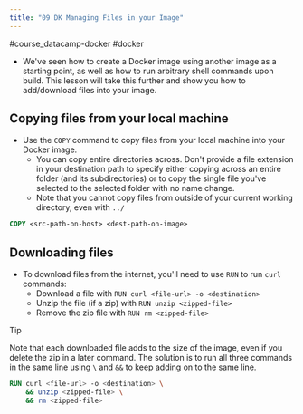 ```yaml
---
title: "09 DK Managing Files in your Image"
---
```

#course_datacamp-docker #docker 

- We've seen how to create a Docker image using another image as a starting point, as well as how to run arbitrary shell commands upon build. This lesson will take this further and show you how to add/download files into your image.
## Copying files from your local machine

- Use the `COPY` command to copy files from your local machine into your Docker image.
    - You can copy entire directories across. Don't provide a file extension in your destination path to specify either copying across an entire folder (and its subdirectories) or to copy the single file you've selected to the selected folder with no name change.
    - Note that you cannot copy files from outside of your current working directory, even with `../`

```dockerfile
COPY <src-path-on-host> <dest-path-on-image>
```

## Downloading files

- To download files from the internet, you'll need to use `RUN` to run `curl` commands:
    - Download a file with `RUN curl <file-url> -o <destination>`
    - Unzip the file (if a zip) with `RUN unzip <zipped-file>`
    - Remove the zip file with `RUN rm <zipped-file>`

> [!tip]
> Note that each downloaded file adds to the size of the image, even if you delete the zip in a later command. The solution is to run all three commands in the same line using `\` and `&&` to keep adding on to the same line.

```dockerfile
RUN curl <file-url> -o <destination> \
    && unzip <zipped-file> \
    && rm <zipped-file>
```
